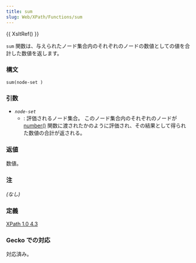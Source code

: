 ```yaml
---
title: sum
slug: Web/XPath/Functions/sum
---
```

{{ XsltRef() }}

`sum` 関数は、与えられたノード集合内のそれぞれのノードの数値としての値を合計した数値を返します。

### 構文

```
sum(node-set )
```

### 引数

- _`node-set`_
  - : 評価されるノード集合。 このノード集合内のそれぞれのノードが [number()](/ja/XPath/Functions/number) 関数に渡されたかのように評価され、その結果として得られた数値の合計が返される。

### 返値

数値。

### 注

_(なし)_

### 定義

[XPath 1.0 4.3](https://www.w3.org/TR/xpath#function-sum)

### Gecko での対応

対応済み。
